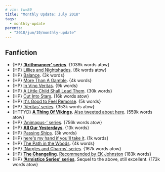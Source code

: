 ```yaml
---
# vim: tw=80
title: "Monthly Update: July 2018"
tags:
  - monthly-update
parents:
  - "2018/jun/10/monthly-update"
---
```


## Fanfiction

 - {HP} **[‘Arithmancer’ series](https://archiveofourown.org/series/993900)**. {1039k words atow}
 - {HP} [Lillies and Nightshades](https://archiveofourown.org/works/13688277). {6k words atow}
 - {HP} [Balance](https://archiveofourown.org/works/824021). {3k words}
 - {HP} [More Than A Gamble](https://archiveofourown.org/works/298847). {4k words}
 - {HP} [In Vino Veritas](https://archiveofourown.org/works/2764607). {9k words}
 - {HP} [A Little Child Shall Lead Them](https://archiveofourown.org/works/14021217). {30k words}
 - {HP} [Cut Into Stars](https://archiveofourown.org/works/13094664). {16k words atow}
 - {HP} [It's Good to Feel Remorse](https://archiveofourown.org/works/2004291). {5k words}
 - {HP} [‘Veritas’ series](https://archiveofourown.org/series/17088). {353k words atow}
 - {HTTYD} **[A Thing Of Vikings](https://archiveofourown.org/works/10408971)**. [Also tweeted about here](https://twitter.com/passcod/status/1007944367321968640). {559k words atow}
 - {HP} [‘Animagus-’ series](https://archiveofourown.org/series/977214). {756k words atow}
 - {HP} **[All Our Yesterdays](https://archiveofourown.org/works/13534089)**. {13k words}
 - {HP} [Passing Ships](https://archiveofourown.org/works/7677997). {3k words}
 - {HP} [here's my hand if you'll take it](https://archiveofourown.org/works/11130468). {1k words}
 - {HP} [The Path in the Woods](https://archiveofourown.org/works/9263768). {4k words}
 - {HP} [‘Nargles and Charms’ series](https://archiveofourown.org/series/29673). {167k words atow}
 - {HP} **[The Changeling](https://archiveofourown.org/works/189189)**. [Recommended by EK Johnston](https://twitter.com/passcod/status/1010857121427013633) {183k words}
 - {HP} **[‘Armistice Series’ series](https://archiveofourown.org/series/766017)**. Sequel to the above, still excellent. {173k words atow}
